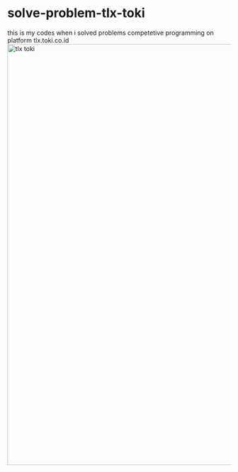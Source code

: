 # solve-problem-tlx-toki
this is my codes when i solved problems competetive programming on platform tlx.toki.co.id
<img width="949" alt="tlx toki" src="https://user-images.githubusercontent.com/31982769/196048778-59a0913b-95e9-4837-a4cf-999edcd6574c.PNG">

